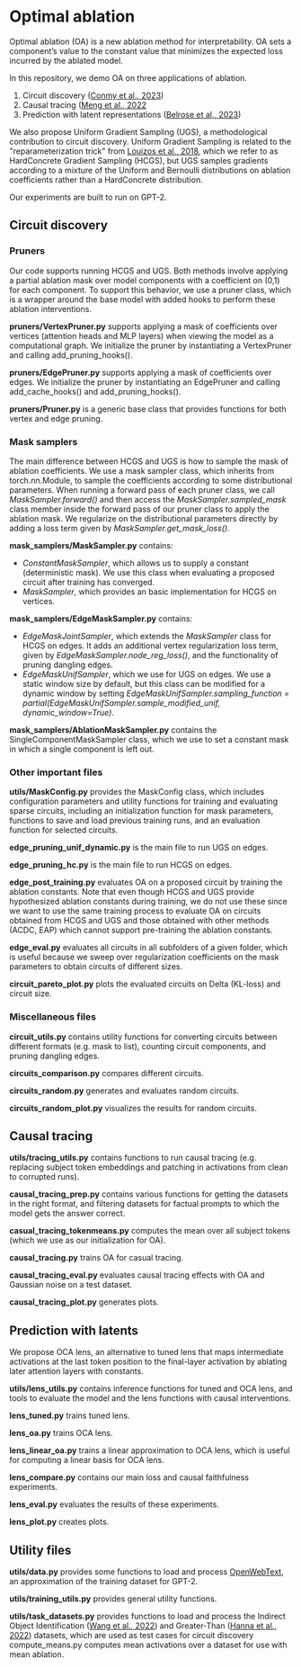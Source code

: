 # Optimal ablation

Optimal ablation (OA) is a new ablation method for interpretability. OA sets a component’s value to the constant value that minimizes the expected loss incurred by the ablated model.

In this repository, we demo OA on three applications of ablation.
1. Circuit discovery ([Conmy et al., 2023](https://arxiv.org/abs/2304.14997))
2. Causal tracing ([Meng et al., 2022](https://arxiv.org/abs/2202.05262)
3. Prediction with latent representations ([Belrose et al., 2023](https://arxiv.org/abs/2303.08112))

We also propose Uniform Gradient Sampling (UGS), a methodological contribution to circuit discovery. Uniform Gradient Sampling is related to the "reparameterization trick" from [Louizos et al., 2018](https://arxiv.org/abs/1712.01312), which we refer to as HardConcrete Gradient Sampling (HCGS), but UGS samples gradients according to a mixture of the Uniform and Bernoulli distributions on ablation coefficients rather than a HardConcrete distribution.

Our experiments are built to run on GPT-2.

## Circuit discovery

### Pruners

Our code supports running HCGS and UGS. Both methods involve applying a partial ablation mask over model components with a coefficient on (0,1) for each component. To support this behavior, we use a pruner class, which is a wrapper around the base model with added hooks to perform these ablation interventions.

**pruners/VertexPruner.py** supports applying a mask of coefficients over vertices (attention heads and MLP layers) when viewing the model as a computational graph. We initialize the pruner by instantiating a VertexPruner and calling add_pruning_hooks().

**pruners/EdgePruner.py** supports applying a mask of coefficients over edges. We initialize the pruner by instantiating an EdgePruner and calling add_cache_hooks() and add_pruning_hooks(). 

**pruners/Pruner.py** is a generic base class that provides functions for both vertex and edge pruning.

### Mask samplers

The main difference between HCGS and UGS is how to sample the mask of ablation coefficients. We use a mask sampler class, which inherits from torch.nn.Module, to sample the coefficients according to some distributional parameters. When running a forward pass of each pruner class, we call _MaskSampler.forward()_ and then access the _MaskSampler.sampled_mask_ class member inside the forward pass of our pruner class to apply the ablation mask. We regularize on the distributional parameters directly by adding a loss term given by _MaskSampler.get_mask_loss()_.

**mask_samplers/MaskSampler.py** contains:
- _ConstantMaskSampler_, which allows us to supply a constant (deterministic mask). We use this class when evaluating a proposed circuit after training has converged.
- _MaskSampler_, which provides an basic implementation for HCGS on vertices.

**mask_samplers/EdgeMaskSampler.py** contains:
- _EdgeMaskJointSampler_, which extends the _MaskSampler_ class for HCGS on edges. It adds an additional vertex regularization loss term, given by _EdgeMaskSampler.node_reg_loss()_, and the functionality of pruning dangling edges.
- _EdgeMaskUnifSampler_, which we use for UGS on edges. We use a static window size by default, but this class can be modified for a dynamic window by setting _EdgeMaskUnifSampler.sampling_function = partial(EdgeMaskUnifSampler.sample_modified_unif, dynamic_window=True)_.

**mask_samplers/AblationMaskSampler.py** contains the SingleComponentMaskSampler class, which we use to set a constant mask in which a single component is left out.

### Other important files

**utils/MaskConfig.py** provides the MaskConfig class, which includes configuration parameters and utility functions for training and evaluating sparse circuits, including an initialization function for mask parameters, functions to save and load previous training runs, and an evaluation function for selected circuits. 

**edge_pruning_unif_dynamic.py** is the main file to run UGS on edges.

**edge_pruning_hc.py** is the main file to run HCGS on edges.

**edge_post_training.py** evaluates OA on a proposed circuit by training the ablation constants. Note that even though HCGS and UGS provide hypothesized ablation constants during training, we do not use these since we want to use the same training process to evaluate OA on circuits obtained from HCGS and UGS and those obtained with other methods (ACDC, EAP) which cannot support pre-training the ablation constants.

**edge_eval.py** evaluates all circuits in all subfolders of a given folder, which is useful because we sweep over regularization coefficients on the mask parameters to obtain circuits of different sizes.

**circuit_pareto_plot.py** plots the evaluated circuits on Delta (KL-loss) and circuit size.

### Miscellaneous files

**circuit_utils.py** contains utility functions for converting circuits between different formats (e.g. mask to list), counting circuit components, and pruning dangling edges.

**circuits_comparison.py** compares different circuits.

**circuits_random.py** generates and evaluates random circuits.

**circuits_random_plot.py** visualizes the results for random circuits.

## Causal tracing

**utils/tracing_utils.py** contains functions to run causal tracing (e.g. replacing subject token embeddings and patching in activations from clean to corrupted runs).

**causal_tracing_prep.py** contains various functions for getting the datasets in the right format, and filtering datasets for factual prompts to which the model gets the answer correct.

**casual_tracing_tokenmeans.py** computes the mean over all subject tokens (which we use as our initialization for OA).

**causal_tracing.py** trains OA for casual tracing.

**causal_tracing_eval.py** evaluates causal tracing effects with OA and Gaussian noise on a test dataset.

**causal_tracing_plot.py** generates plots.

## Prediction with latents 

We propose OCA lens, an alternative to tuned lens that maps intermediate activations at the last token position to the final-layer activation by ablating later attention layers with constants.

**utils/lens_utils.py** contains inference functions for tuned and OCA lens, and tools to evaluate the model and the lens functions with causal interventions.

**lens_tuned.py** trains tuned lens.

**lens_oa.py** trains OCA lens.

**lens_linear_oa.py** trains a linear approximation to OCA lens, which is useful for computing a linear basis for OCA lens.

**lens_compare.py** contains our main loss and causal faithfulness experiments.

**lens_eval.py** evaluates the results of these experiments.

**lens_plot.py** creates plots.

## Utility files

**utils/data.py** provides some functions to load and process [OpenWebText](https://paperswithcode.com/dataset/openwebtext), an approximation of the training dataset for GPT-2.

**utils/training_utils.py** provides general utility functions.

**utils/task_datasets.py** provides functions to load and process the Indirect Object Identification ([Wang et al., 2022](https://arxiv.org/abs/2211.00593)) and Greater-Than ([Hanna et al., 2022](https://arxiv.org/abs/2305.00586)) datasets, which are used as test cases for circuit discovery
compute_means.py computes mean activations over a dataset for use with mean ablation.

